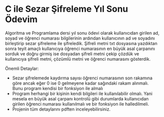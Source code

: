 # C ile Sezar Şifreleme Yıl Sonu Ödevim

Algoritma ve Programlama dersi yıl sonu ödevi olarak kullanıcıdan girilen ad, soyad ve öğrenci numarası bilgilerinin ardından kullanıcının ad ve soyadını birleştirip sezar şifreleme ile şifreledik. Şifreli metni txt dosyasına yazdıktan sonra teyit amaçlı kullanıcıya öğrenci numarasının en büyük asal çarpanını sorduk ve doğru girmiş ise dosyadan şifreli metni çekip çözdük ve kullanıcıya şifreli metni, çözümlü metni ve öğrenci numarasını gösterdik.

Önemli Detaylar:
  - Sezar şifrelemede kaydırma sayısı öğrenci numarasının son rakamına göre ancak eğer 0 ise 0 gelmeyene kadar sağındaki rakam alınmalı. Bunu program kendisi bir fonksiyon ile almalı
  - Program herhangi bir kişinin kendi bilgileri ile kullanılabilir olmalı. Yani mesela en büyük asal çarpanı kontrolü gibi durumlarda kullanıcıdan girilen öğrenci numarası kullanılmalı ve bir fonksiyon ile halledilmeli.
  - Projenin tüm detaylarını pdften inceleyebilirsiniz.
